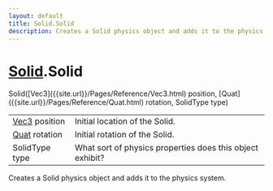 ```yaml
---
layout: default
title: Solid.Solid
description: Creates a Solid physics object and adds it to the physics system.
---
```

# [Solid]({{site.url}}/Pages/Reference/Solid.html).Solid

<div class='signature' markdown='1'>
 Solid([Vec3]({{site.url}}/Pages/Reference/Vec3.html) position, [Quat]({{site.url}}/Pages/Reference/Quat.html) rotation, SolidType type)
</div>

|  |  |
|--|--|
|[Vec3]({{site.url}}/Pages/Reference/Vec3.html) position|Initial location of the Solid.|
|[Quat]({{site.url}}/Pages/Reference/Quat.html) rotation|Initial rotation of the Solid.|
|SolidType type|What sort of physics properties does this object exhibit?|

Creates a Solid physics object and adds it to the physics system.



